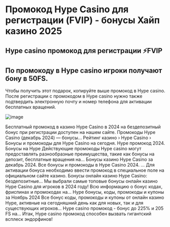 # Промокод Hype Casino для регистрации (FVIP) - бонусы Хайп казино 2025

## Hype casino промокод для регистрации ⚡FVIP

## По промокоду в Hype casino игроки получают бону в 50FS. 

Чтобы получить этот подарок, копируйте выше промокод в Hype casino. После регистрации с промокодом в Hype casino нужно также подтвердить электронную почту и номер телефона для активации бесплатных вращений.


![image](https://github.com/user-attachments/assets/9c151617-87f9-4842-880e-92b264973698)


Бесплатный промокод в казино Hype Casino в 2024 на бездепозитный бонус при регистрации доступен на нашем сайте.
Промокоды Hype Casino (декабрь 2024) — бонусы...
Рейтинг казино › Hype Casino › Бонусы и промокоды для Hype Casino на сегодня.
Hype промокод 2024. Бонусы на Hype Действующие промокоды Hype casino могут предоставлять разнообразные преимущества, такие как бонусы на депозит, бесплатные вращения на...
Бонусы казино Hype Casino за декабрь 2024. Все бонусы и промокоды в Hype Casino 2024. ... Для активации бонуса необходимо ввести промокод в специальное поле на официальном сайте казино.
Бонусы онлайн казино Hype Casino: бездепозитные...
Мы выбрали самые топовые бонусы онлайн казино Hype Casino для игроков в 2024 году! Всю информацию о бонус кодах, фриспинах и промокодах на...
Hype бонусы, коды, промокоды и купоны за Ноябрь 2024
Все бонус коды, промокоды и купоны от онлайн казино Hype, активные на сегодняшний день как для новых, так и для существующих игроков...
Hype casino промокод - бонус до 225% и 205 FS на...
Итак, Hype casino промокод способен вызвать гигантский всплеск эндорфинов!
